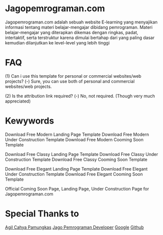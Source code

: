 # Jagopemrograman.com
Jagopemrograman.com adalah sebuah website E-learning yang menyajikan informasi tentang materi belajar-mengajar dibidang pemrograman. Materi belajar-mengajar yang diterapkan dikemas dengan ringkas, padat, intertaktif, serta terstruktur karena dimulai bertahap dari yang paling dasar kemudian dilanjutkan ke level-level yang lebih tinggi

# FAQ
(1) Can i use this template for personal or commercial websites/web projects?
(-) Sure, you can use both of personal and commercial websites/web projects.

(2) Is the attribution link required?
(-) No, not required. (Though very much appreciated)

# Kewywords
Download Free Modern Landing Page Template
Download Free Modern Under Construction Template
Download Free Modern Cooming Soon Template

Download Free Classy Landing Page Template
Download Free Classy Under Construction Template
Download Free Classy Cooming Soon Template

Download Free Elegant Landing Page Template
Download Free Elegant Under Construction Template
Download Free Elegant Cooming Soon Template

Official Coming Soon Page, Landing Page, Under Construction Page for Jagopemrograman.com

# Special Thanks to
<a href="http://agilcahyapamungkas.xyz">Agil Cahya </a><a href="http://m.agilcahyapamungkas.xyz">Pamungkas</a>
<a href="http://jagopemrograman.com">Jago Pemrograman Developer</a>
<a href="http://google.com">Google</a>
<a href="http://github.com">Github</a>

